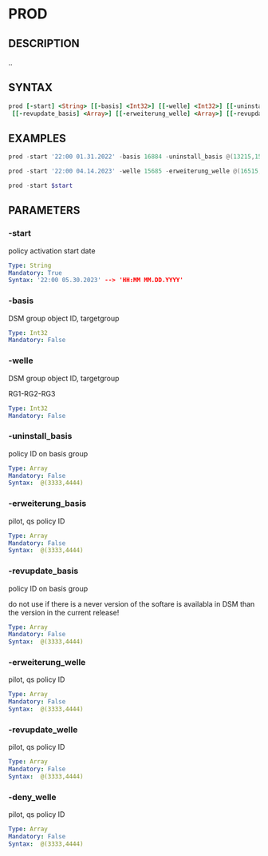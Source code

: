 # PROD

## DESCRIPTION
..

## SYNTAX

```Ruby
prod [-start] <String> [[-basis] <Int32>] [[-welle] <Int32>] [[-uninstall_basis] <Array>] [[-erweiterung_basis] <Array>] 
 [[-revupdate_basis] <Array>] [[-erweiterung_welle] <Array>] [[-revupdate_welle] <Array>] [[-deny_welle] <Array>]  

```

## EXAMPLES

```powershell
prod -start '22:00 01.31.2022' -basis 16884 -uninstall_basis @(13215,15644) -revupdate_basis @(84644,12774)

prod -start '22:00 04.14.2023' -welle 15685 -erweiterung_welle @(16515,68465) -deny_welle @(84164,684633)
```

```powershell
prod -start $start
```

## PARAMETERS

### -start
policy activation start date

```yaml
Type: String
Mandatory: True
Syntax: '22:00 05.30.2023' --> 'HH:MM MM.DD.YYYY'
```

### -basis
DSM group object ID, targetgroup 
```yaml
Type: Int32
Mandatory: False
```
### -welle
DSM group object ID, targetgroup

RG1-RG2-RG3
```yaml
Type: Int32
Mandatory: False
```

### -uninstall_basis
policy ID on basis group

```yaml
Type: Array
Mandatory: False
Syntax:  @(3333,4444)
```
### -erweiterung_basis
pilot, qs policy ID

```yaml
Type: Array
Mandatory: False
Syntax:  @(3333,4444)
```
### -revupdate_basis
 policy ID on basis group

do not use if there is a never version of the softare is availabla in DSM than the version in the current release!
```yaml
Type: Array
Mandatory: False
Syntax:  @(3333,4444)
```
### -erweiterung_welle
pilot, qs policy ID

```yaml
Type: Array
Mandatory: False
Syntax:  @(3333,4444)
```
### -revupdate_welle
pilot, qs policy ID

```yaml
Type: Array
Mandatory: False
Syntax:  @(3333,4444)
```
### -deny_welle
pilot, qs  policy ID

```yaml
Type: Array
Mandatory: False
Syntax:  @(3333,4444)
```
